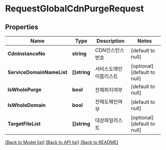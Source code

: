 # RequestGlobalCdnPurgeRequest

## Properties
Name | Type | Description | Notes
------------ | ------------- | ------------- | -------------
**CdnInstanceNo** | **string** | CDN인스턴스번호 | [default to null]
**ServiceDomainNameList** | **[]string** | 서비스도메인이름리스트 | [optional] [default to null]
**IsWholePurge** | **bool** | 전체퍼지여부 | [default to null]
**IsWholeDomain** | **bool** | 전체도메인여부 | [default to null]
**TargetFileList** | **[]string** | 대상파일리스트 | [optional] [default to null]

[[Back to Model list]](../README.md#documentation-for-models) [[Back to API list]](../README.md#documentation-for-api-endpoints) [[Back to README]](../README.md)


